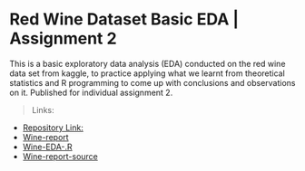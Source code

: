 # Red Wine Dataset Basic EDA | Assignment 2

This is a basic exploratory data analysis (EDA) conducted on the red wine data set from kaggle,
to practice applying what we learnt from theoretical statistics and R programming to come up with
conclusions and observations on it. Published for individual assignment 2.

> Links:

* [Repository Link:](https://github.com/Misk-DSI/individual-assignment-2-SWE-Ahmed)
* [Wine-report]("wine_report.html")
* [Wine-EDA-.R]("src/wine_EDA.R")
* [Wine-report-source]("src/wine_report.Rmd")
